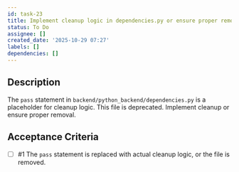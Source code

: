 ```yaml
---
id: task-23
title: Implement cleanup logic in dependencies.py or ensure proper removal
status: To Do
assignee: []
created_date: '2025-10-29 07:27'
labels: []
dependencies: []
---
```


## Description

<!-- SECTION:DESCRIPTION:BEGIN -->
The `pass` statement in `backend/python_backend/dependencies.py` is a placeholder for cleanup logic. This file is deprecated. Implement cleanup or ensure proper removal.
<!-- SECTION:DESCRIPTION:END -->

## Acceptance Criteria
<!-- AC:BEGIN -->
- [ ] #1 The `pass` statement is replaced with actual cleanup logic, or the file is removed.
<!-- AC:END -->
